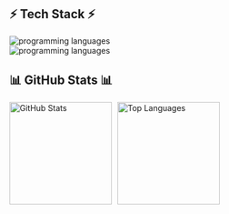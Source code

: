 <h2>⚡ Tech Stack ⚡</h2>

<div>
    <img src="https://skillicons.dev/icons?i=linux,html,css,tailwind,js,ts,react,vite,nodejs,express,postgres,mongodb,vercel" alt="programming languages" />
    <br>
    <img src="https://skillicons.dev/icons?i=c,cpp,python,rust" alt="programming languages" />
</div>

<h2>📊 GitHub Stats 📊</h2>

<div style="display: flex; flex-direction:row; justify-content: left; align-items: left; width: 100%; text-align: left; gap: 10px;">
  <img src="https://github-readme-stats.vercel.app/api?username=Vishv04&show_icons=true&theme=tokyonight" 
       alt="GitHub Stats" height="180px" />
  <img src="https://github-readme-stats.vercel.app/api/top-langs/?username=Vishv04&layout=compact&theme=tokyonight" 
       alt="Top Languages" height="180px" />
</div>
